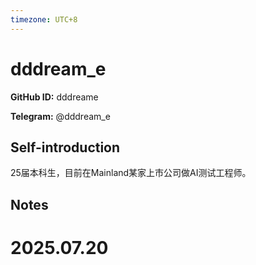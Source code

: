 ```yaml
---
timezone: UTC+8
---
```


# dddream_e

**GitHub ID:** dddreame

**Telegram:** @dddream_e

## Self-introduction

25届本科生，目前在Mainland某家上市公司做AI测试工程师。

## Notes

<!-- Content_START -->

# 2025.07.20


<!-- Content_END -->
